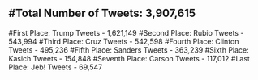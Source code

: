 #Total Number of Tweets: 3,907,615 
---
#First Place: Trump Tweets - 1,621,149
#Second Place: Rubio Tweets - 543,994
#Third Place: Cruz Tweets - 542,598
#Fourth Place: Clinton Tweets - 495,236
#Fifth Place: Sanders Tweets - 363,239
#Sixth Place: Kasich Tweets - 154,848
#Seventh Place: Carson Tweets - 117,012
#Last Place: Jeb! Tweets - 69,547

